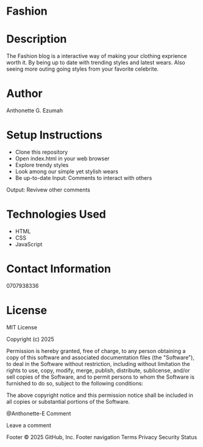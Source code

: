 # Fashion

# Description

The Fashion blog is a interactive way of making your clothing exprience worth it. By being up to date with trending styles and latest wears. Also seeing more outing going styles from your favorite celebrite.

# Author

Anthonette G. Ezumah

# Setup Instructions

- Clone this repository
- Open index.html in your web browser
- Explore trendy styles
- Look among our simple yet stylish wears
- Be up-to-date
  Input: Comments to interact with others

Output: Revivew other comments

# Technologies Used

- HTML
- CSS
- JavaScript

# Contact Information

0707938336

# License

MIT License

Copyright (c) 2025

Permission is hereby granted, free of charge, to any person obtaining a copy of this software and associated documentation files (the "Software"), to deal in the Software without restriction, including without limitation the rights to use, copy, modify, merge, publish, distribute, sublicense, and/or sell copies of the Software, and to permit persons to whom the Software is furnished to do so, subject to the following conditions:

The above copyright notice and this permission notice shall be included in all copies or substantial portions of the Software.

@Anthonette-E
Comment

Leave a comment

Footer
© 2025 GitHub, Inc.
Footer navigation
Terms
Privacy
Security
Status

